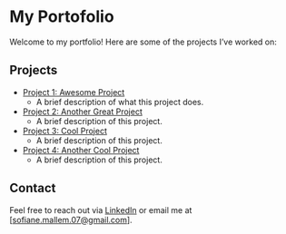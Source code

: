 # My Portofolio

Welcome to my portfolio! Here are some of the projects I’ve worked on:

## Projects

- [Project 1: Awesome Project](https://github.com/Melsso/)
	- A brief description of what this project does.
- [Project 2: Another Great Project](https://github.com/Melsso/)
	- A brief description of this project.
- [Project 3: Cool Project](https://github.com/Melsso/)
	- A brief description of this project.
- [Project 4: Another Cool Project](https://github.com/Melsso/)
	- A brief description of this project.

## Contact
Feel free to reach out via [LinkedIn](https://linkedin.com/in/sofiane-mallem-b87302170) or email me at [sofiane.mallem.07@gmail.com].